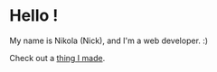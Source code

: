 # Hello !
My name is Nikola (Nick), and I'm a web developer. :)

Check out a [thing I made](https://nlukic97.github.io/).


